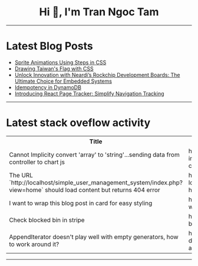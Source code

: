 <h1 align="center">Hi 👋, I'm Tran Ngoc Tam</h1>

---

# Latest Blog Posts 
<!-- BLOG-POST-LIST:START -->
- [Sprite Animations Using Steps in CSS](https://dev.to/softheartengineer/sprite-animations-using-steps-in-css-4joh)
- [Drawing Taiwan&#39;s Flag with CSS](https://dev.to/kevinluo201/drawing-taiwans-flag-with-css-317a)
- [Unlock Innovation with Neardi’s Rockchip Development Boards: The Ultimate Choice for Embedded Systems](https://dev.to/neardi_41f9bfcb826b280976/unlock-innovation-with-neardis-rockchip-development-boards-the-ultimate-choice-for-embedded-1mmd)
- [Idempotency in DynamoDB](https://dev.to/aws-builders/idempotency-in-dynamodb-4leh)
- [Introducing React Page Tracker: Simplify Navigation Tracking](https://dev.to/ryan-chou/introducing-react-page-tracker-simplify-navigation-tracking-4n0)
<!-- BLOG-POST-LIST:END -->

---

# Latest stack oveflow activity
<table>
  <tr><th>Title</th><th>Link</th></tr>
  <!-- STACKOVERFLOW:START --><tr><td>Cannot Implicity convert &#39;array&#39; to &#39;string&#39;...sending data from controller to chart js</td><td>https://stackoverflow.com/questions/79213520/cannot-implicity-convert-array-to-string-sending-data-from-controller-to-c</td></tr><tr><td>The URL `http://localhost/simple_user_management_system/index.php?view=home` should load content but returns 404 error</td><td>https://stackoverflow.com/questions/79213448/the-url-http-localhost-simple-user-management-system-index-phpview-home-sho</td></tr><tr><td>I want to wrap this blog post in card for easy styling</td><td>https://stackoverflow.com/questions/79213391/i-want-to-wrap-this-blog-post-in-card-for-easy-styling</td></tr><tr><td>Check blocked bin in stripe</td><td>https://stackoverflow.com/questions/79213383/check-blocked-bin-in-stripe</td></tr><tr><td>AppendIterator doesn&#39;t play well with empty generators, how to work around it?</td><td>https://stackoverflow.com/questions/79213270/appenditerator-doesnt-play-well-with-empty-generators-how-to-work-around-it</td></tr><!-- STACKOVERFLOW:END -->
</table>

---


